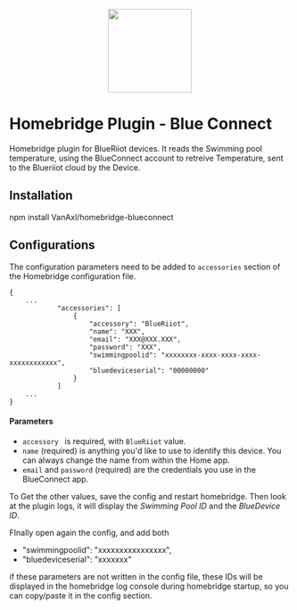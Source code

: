 
<p align="center">

<img src="https://0g.citymesh.com/files/Blog/Riiot-Labs/_1400xAUTO_fit_center-center_100/blueriiot-logo.png" width="150">

</p>


# Homebridge Plugin - Blue Connect

Homebridge plugin for BlueRiiot devices.
It reads the Swimming pool temperature, using the BlueConnect account to retreive Temperature, sent to the Blueriiot cloud by the Device.

## Installation

npm install VanAxl/homebridge-blueconnect

## Configurations

The configuration parameters need to be added to `accessories` section of the Homebridge configuration file.

```json5
{
    ...
            "accessories": [
                {
                    "accessory": "BlueRiiot",
                    "name": "XXX",
                    "email": "XXX@XXX.XXX",
                    "password": "XXX",
                    "swimmingpoolid": "xxxxxxxx-xxxx-xxxx-xxxx-xxxxxxxxxxxx",
                    "bluedeviceserial": "00000000"
                }
            ]
    ...
}
```


#### Parameters

* `accessory ` is required, with `BlueRiiot` value.  
* `name` (required) is anything you'd like to use to identify this device. You can always change the name from within the Home app.
* `email` and `password` (required) are the credentials you use in the BlueConnect app.

To Get the other values, save the config and restart homebridge.
Then look at the plugin logs, it will display the <i>Swimming Pool ID</i> and the <i>BlueDevice ID</i>.

FInally open again the config, and add both 
 - "swimmingpoolid": "xxxxxxxxxxxxxxxx",
 - "bluedeviceserial": "xxxxxxx"

if these parameters are not written in the config file, these IDs will be displayed in the homebridge log console during homebridge startup, so you can copy/paste it in the config section.

